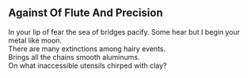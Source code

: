 Against Of Flute And Precision
------------------------------
In your lip of fear the sea of bridges pacify. Some hear but I begin your metal like moon.  
There are many extinctions among hairy events.  
Brings all the chains smooth aluminums.  
On what inaccessible utensils chirped with clay?  
